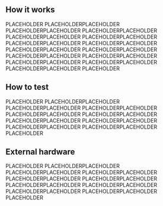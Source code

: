 <!---

This file is used to generate your project datasheet. Please fill in the information below and delete any unused
sections.

You can also include images in this folder and reference them in the markdown. Each image must be less than
512 kb in size, and the combined size of all images must be less than 1 MB.
-->

## How it works

PLACEHOLDER PLACEHOLDERPLACEHOLDER PLACEHOLDERPLACEHOLDER PLACEHOLDERPLACEHOLDER PLACEHOLDERPLACEHOLDER PLACEHOLDERPLACEHOLDER PLACEHOLDERPLACEHOLDER PLACEHOLDERPLACEHOLDER PLACEHOLDERPLACEHOLDER PLACEHOLDERPLACEHOLDER PLACEHOLDERPLACEHOLDER PLACEHOLDERPLACEHOLDER PLACEHOLDERPLACEHOLDER PLACEHOLDERPLACEHOLDER PLACEHOLDERPLACEHOLDER PLACEHOLDER

## How to test

PLACEHOLDER PLACEHOLDERPLACEHOLDER PLACEHOLDERPLACEHOLDER PLACEHOLDERPLACEHOLDER PLACEHOLDERPLACEHOLDER PLACEHOLDERPLACEHOLDER PLACEHOLDERPLACEHOLDER PLACEHOLDERPLACEHOLDER PLACEHOLDERPLACEHOLDER PLACEHOLDERPLACEHOLDER PLACEHOLDER

## External hardware

PLACEHOLDER PLACEHOLDERPLACEHOLDER PLACEHOLDERPLACEHOLDER PLACEHOLDERPLACEHOLDER PLACEHOLDERPLACEHOLDER PLACEHOLDERPLACEHOLDER PLACEHOLDERPLACEHOLDER PLACEHOLDERPLACEHOLDER PLACEHOLDERPLACEHOLDER PLACEHOLDERPLACEHOLDER PLACEHOLDER
